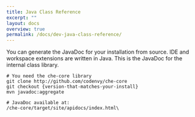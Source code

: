 ```yaml
---
title: Java Class Reference
excerpt: ""
layout: docs
overview: true
permalink: /docs/dev-java-class-reference/
---
```

You can generate the JavaDoc for your installation from source. IDE and workspace extensions are written in Java. This is the JavaDoc for the internal class library.
```shell  
# You need the che-core library
git clone http://github.com/codenvy/che-core
git checkout {version-that-matches-your-install}
mvn javadoc:aggregate

# JavaDoc available at:
/che-core/target/site/apidocs/index.html\
```
